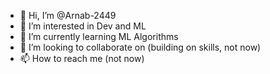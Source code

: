 - 👋 Hi, I’m @Arnab-2449
- 👀 I’m interested in Dev and ML
- 🌱 I’m currently learning ML Algorithms
- 💞️ I’m looking to collaborate on (building on skills, not now)
- 📫 How to reach me (not now)

<!---
Arnab-2449/Arnab-2449 is a ✨ special ✨ repository because its `README.md` (this file) appears on your GitHub profile.
You can click the Preview link to take a look at your changes.
--->
